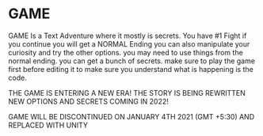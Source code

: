 # GAME
GAME Is a Text Adventure where it mostly is secrets.
You have #1 Fight
if you continue you will get a NORMAL Ending
you can also manipulate your curiosity and try the other options.
you may need to use things from the normal ending.
you can get a bunch of secrets.
make sure to play the game first before editing it to make sure you understand what is happening is the code.

THE GAME IS ENTERING A NEW ERA!
THE STORY IS BEING REWRITTEN
NEW OPTIONS AND SECRETS
COMING IN 2022!

 GAME WILL BE DISCONTINUED ON JANUARY 4TH 2021 (GMT +5:30) AND REPLACED WITH UNITY
